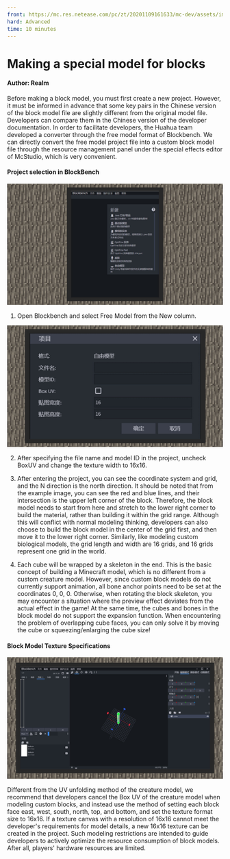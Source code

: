 ```yaml
--- 
front: https://mc.res.netease.com/pc/zt/20201109161633/mc-dev/assets/img/2_1.54b5ffe9.jpg 
hard: Advanced 
time: 10 minutes 
--- 
```

# Making a special model for blocks 
#### Author: Realm 

Before making a block model, you must first create a new project. However, it must be informed in advance that some key pairs in the Chinese version of the block model file are slightly different from the original model file. Developers can compare them in the Chinese version of the developer documentation. In order to facilitate developers, the Huahua team developed a converter through the free model format of Blockbench. We can directly convert the free model project file into a custom block model file through the resource management panel under the special effects editor of McStudio, which is very convenient. 

#### Project selection in BlockBench 

![](./images/2_1.jpg) 

1) Open Blockbench and select Free Model from the New column. 

![](./images/2_2.jpg) 

2) After specifying the file name and model ID in the project, uncheck BoxUV and change the texture width to 16x16. 

3) After entering the project, you can see the coordinate system and grid, and the N direction is the north direction. It should be noted that from the example image, you can see the red and blue lines, and their intersection is the upper left corner of the block. Therefore, the block model needs to start from here and stretch to the lower right corner to build the material, rather than building it within the grid range. Although this will conflict with normal modeling thinking, developers can also choose to build the block model in the center of the grid first, and then move it to the lower right corner. Similarly, like modeling custom biological models, the grid length and width are 16 grids, and 16 grids represent one grid in the world. 

4) Each cube will be wrapped by a skeleton in the end. This is the basic concept of building a Minecraft model, which is no different from a custom creature model. However, since custom block models do not currently support animation, all bone anchor points need to be set at the coordinates 0, 0, 0. Otherwise, when rotating the block skeleton, you may encounter a situation where the preview effect deviates from the actual effect in the game! At the same time, the cubes and bones in the block model do not support the expansion function. When encountering the problem of overlapping cube faces, you can only solve it by moving the cube or squeezing/enlarging the cube size! 

#### Block Model Texture Specifications 

![](./images/2_3.jpg) 

Different from the UV unfolding method of the creature model, we recommend that developers cancel the Box UV of the creature model when modeling custom blocks, and instead use the method of setting each block face east, west, south, north, top, and bottom, and set the texture format size to 16x16. If a texture canvas with a resolution of 16x16 cannot meet the developer's requirements for model details, a new 16x16 texture can be created in the project. Such modeling restrictions are intended to guide developers to actively optimize the resource consumption of block models. After all, players' hardware resources are limited.
